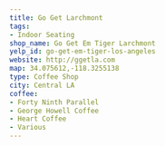 ```yaml
---
title: Go Get Larchmont
tags:
- Indoor Seating
shop_name: Go Get Em Tiger Larchmont
yelp_id: go-get-em-tiger-los-angeles
website: http://ggetla.com
map: 34.075612,-118.3255138
type: Coffee Shop
city: Central LA
coffee:
- Forty Ninth Parallel
- George Howell Coffee
- Heart Coffee
- Various
---
```


